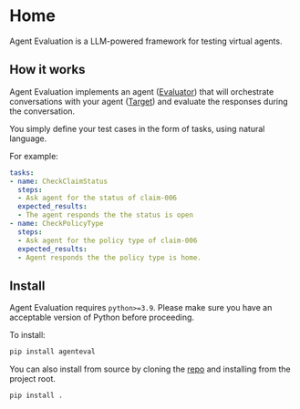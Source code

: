 # Home

Agent Evaluation is a LLM-powered framework for testing virtual agents.

## How it works

Agent Evaluation implements an agent ([Evaluator](./evaluators/index.md)) that will orchestrate conversations with your agent ([Target](./targets/index.md)) and evaluate the responses during the conversation.

You simply define your test cases in the form of tasks, using natural language.

For example:

```yaml
tasks:
- name: CheckClaimStatus
  steps:
  - Ask agent for the status of claim-006
  expected_results:
  - The agent responds the the status is open
- name: CheckPolicyType
  steps:
  - Ask agent for the policy type of claim-006
  expected_results:
  - Agent responds the the policy type is home.
```

## Install

Agent Evaluation requires `python>=3.9`. Please make sure you have an acceptable version of Python before proceeding.


To install:

```bash
pip install agenteval
```


You can also install from source by cloning the [repo](https://github.com/awslabs/agent-evaluation) and installing from the project root.

```bash
pip install .
```

